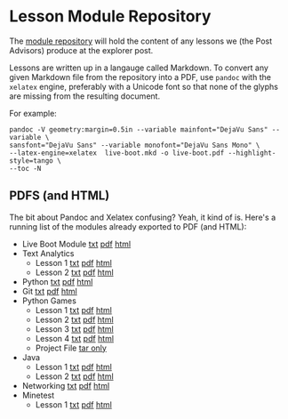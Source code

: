 Lesson Module Repository
========================

The [module repository](https://github.com/cyberpost500/modules/) will hold the
content of any lessons we (the Post Advisors) produce at the explorer post.

Lessons are written up in a langauge called Markdown.  To convert any given
Markdown file from the repository into a PDF, use `pandoc` with the `xelatex`
engine, preferably with a Unicode font so that none of the glyphs are missing
from the resulting document.

For example:

    pandoc -V geometry:margin=0.5in --variable mainfont="DejaVu Sans" --variable \
    sansfont="DejaVu Sans" --variable monofont="DejaVu Sans Mono" \
    --latex-engine=xelatex  live-boot.mkd -o live-boot.pdf --highlight-style=tango \
    --toc -N

PDFS (and HTML)
---------------
The bit about Pandoc and Xelatex confusing?  Yeah, it kind of is.  Here's a
running list of the modules already exported to PDF (and HTML):

* Live Boot Module [txt](live-boot/live-boot.mkd) [pdf](live-boot/live-boot.pdf) [html](live-boot/live-boot.html)
* Text Analytics
    + Lesson 1 [txt](text-analytics/lesson-01/lesson-plan.md) [pdf](text-analytics/lesson-01/lesson-plan.pdf) [html](text-analytics/lesson-01/lesson-plan.html)
    + Lesson 2 [txt](text-analytics/lesson-02/lesson-plan.md) [pdf](text-analytics/lesson-02/lesson-plan.pdf) [html](text-analytics/lesson-02/lesson-plan.html)
* Python [txt](python/python.mkd) [pdf](python/python.pdf) [html](python/python.html)
* Git [txt](git/git.mkd) [pdf](git/git.pdf) [html](git/git.html)
* Python Games
    + Lesson 1 [txt](python-games/python-games.mkd) [pdf](python-games/python-games.pdf) [html](python-games/python-games.html)
    + Lesson 2 [txt](python-games/python-games-2.mkd) [pdf](python-games/python-games-2.pdf) [html](python-games/python-games-2.html)
    + Lesson 3 [txt](python-games/python-games-3.mkd) [pdf](python-games/python-games-3.pdf) [html](python-games/python-games-3.html)
    + Lesson 4 [txt](python-games/python-games-4.mkd) [pdf](python-games/python-games-4.pdf) [html](python-games/python-games-4.html)
    + Project File [tar only](python-games/project.tar)
* Java
    + Lesson 1 [txt](java/java.mkd) [pdf](java/java.pdf) [html](java/java.html)
    + Lesson 2 [txt](java/java-2.mkd) [pdf](java/java-2.pdfl) [html](java/java-2.html)
* Networking [txt](network/manual.mkd) [pdf](network/manual.pdf) [html](network/manual.html)
* Minetest 
    + Lesson 1 [txt](minetest/mods-1.mkd) [pdf](minetest/mods-1.pdf) [html](minetest/mods-1.html)
